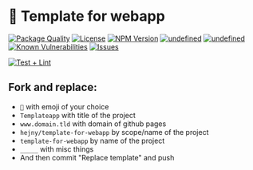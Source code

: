 # 🔲 Template for webapp

<!--Badges-->

 [![Package Quality](https://packagequality.com/shield/template-for-webapp.svg)](https://packagequality.com/#?package=template-for-webapp)
 [![License](https://img.shields.io/github/license/hejny/template-for-webapp.svg?style=flat)](https://raw.githubusercontent.com/hejny/template-for-webapp/master/LICENSE)
 [![NPM Version](https://badge.fury.io/js/@hejny%2Ftemplate-for-webapp.svg)](https://www.npmjs.com/package/@hejny/template-for-webapp)
 [![undefined](https://github.com/hejny/template-for-webapp/actions/workflows/deploy.yml/badge.svg)](https://github.com/hejny/template-for-webapp/actions/workflows/deploy.yml.yml)
 [![undefined](https://github.com/hejny/template-for-webapp/actions/workflows/test+lint.yml/badge.svg)](https://github.com/hejny/template-for-webapp/actions/workflows/test+lint.yml.yml)
 [![Known Vulnerabilities](https://snyk.io/test/github/hejny/template-for-webapp/badge.svg)](https://snyk.io/test/github/hejny/template-for-webapp)
 [![Issues](https://img.shields.io/github/issues/hejny/template-for-webapp.svg?style=flat)](https://github.com/hejny/template-for-webapp/issues)

<!--/Badges-->

[![Test + Lint](https://github.com/hejny/template-for-webapp/actions/workflows/test+lint.yml/badge.svg)](https://github.com/hejny/template-for-webapp/actions/workflows/test+lint.yml)

## Fork and replace:

-   `🔲` with emoji of your choice
-   `Templateapp` with title of the project
-   `www.domain.tld` with domain of github pages
-   `hejny/template-for-webapp` by scope/name of the project
-   `template-for-webapp` by name of the project
-   `_____` with misc things
-   And then commit "Replace template" and push
